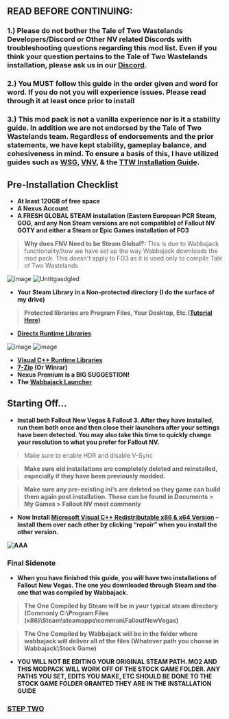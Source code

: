 ## **READ BEFORE CONTINUING:** 
### **1.) Please do not bother the Tale of Two Wastelands Developers/Discord or Other NV related Discords with troubleshooting questions regarding this mod list. Even if you think your question pertains to the Tale of Two Wastelands installation, please ask us in our [Discord](https://discord.gg/43EhRjU).**

### **2.) You MUST follow this guide in the order given and word for word. If you do not you will experience issues. Please read through it at least once prior to install**

### **3.) This mod pack is not a vanilla experience nor is it a stability guide. In addition we are not endorsed by the Tale of Two Wastelands team. Regardless of endorsements and the prior statements, we have kept stability, gameplay balance, and cohesiveness in mind. To ensure a basis of this, I have utilized guides such as [WSG](https://wastelandsurvivalguide.com), [VNV](https://vivanewvegas.github.io/index.html), & the [TTW Installation Guide](https://thebestoftimes.github.io/index.html)**.

## **Pre-Installation Checklist**
- **At least 120GB of free space**
- **A Nexus Account**
- **A FRESH GLOBAL STEAM installation (Eastern European PCR Steam, GOG, and any Non Steam versions are not compatible) of Fallout NV GOTY and either a Steam or Epic Games installation of FO3**
> **Why does FNV Need to be Steam Global?:** This is due to Wabbajack functionality/how we have set up the way Wabbajack downloads the mod pack. This doesn't apply to FO3 as it is used only to compile Tale of Two Wastelands

![image](https://user-images.githubusercontent.com/112358568/202561230-179095d7-84be-4b27-b7b6-1f762aacaf99.png)
![Untitgasdgled](https://user-images.githubusercontent.com/112358568/202563727-4250ab9d-0953-4d60-bc75-c01a91fb1d66.png)


- **Your Steam Library in a Non-protected directory (I do the surface of my drive)**
> **Protected libraries are Program Files, Your Desktop, Etc.([Tutorial Here](https://www.howtogeek.com/257472/how-to-painlessly-move-your-steam-library-to-another-folder-or-hard-drive/))**
- **[Directx Runtime Libraries](https://www.microsoft.com/en-us/download/details.aspx?id=8109)**

![image](https://user-images.githubusercontent.com/114360108/200666624-ef7d6d2a-e51a-479a-b972-632dcb011be2.png)
![image](https://user-images.githubusercontent.com/114360108/200666751-d952aea7-2dd8-41b8-b5fe-6657a3a87321.png)

- **[Visual C++ Runtime Libraries](https://docs.microsoft.com/en-US/cpp/windows/latest-supported-vc-redist?view=msvc-170)**
- **[7-Zip](https://www.7-zip.org/) (Or Winrar)**
- **Nexus Premium is a BIG SUGGESTION!**
- **The [Wabbajack Launcher](https://www.wabbajack.org)**

## **Starting Off...**

- **Install both Fallout New Vegas & Fallout 3. After they have installed, run them both once and then close their launchers after your settings have been detected. You may also take this time to quickly change your resolution to what you prefer for Fallout NV.**
> Make sure to enable HDR and disable V-Sync

> **Make sure old installations are completely deleted and reinstalled, especially if they have been previously modded.**

> **Make sure any pre-existing ini’s are deleted  so they game can build them again post installation. These can be found in Documents > My Games > Fallout NV most commonly**

- **Now Install [Microsoft Visual C++ Redistributable x86 & x64 Version](https://docs.microsoft.com/en-US/cpp/windows/latest-supported-vc-redist?view=msvc-170) – Install them over each other by clicking “repair” when you install the other version.**

**![AAA](https://media.discordapp.net/attachments/984100624733962340/1019103684820467802/unknown.png)**

### **Final Sidenote**

- **When you have finished this guide, you will have two installations of Fallout New Vegas. The one you downloaded through Steam and the one that was compiled by Wabbajack.**

> **The One Compiled by Steam will be in your typical steam directory (Commonly C:\Program Files (x86)\Steam\steamapps\common\FalloutNewVegas)**

> **The One Compiled by Wabbajack will be in the folder where wabbajack will deliver all of the files (Whatever path you choose in Wabbajack\Stock Game)**

- **YOU WILL NOT BE EDITING YOUR ORIGINAL STEAM PATH. MO2 AND THIS MODPACK WILL WORK OFF OF THE STOCK GAME FOLDER. ANY PATHS YOU SET, EDITS YOU MAKE, ETC SHOULD BE DONE TO THE STOCK GAME FOLDER GRANTED THEY ARE IN THE INSTALLATION GUIDE**

### [**STEP TWO**](https://github.com/TheMrNewVegas/TTWTrueVegas/wiki/Wabbajack-Setup)

